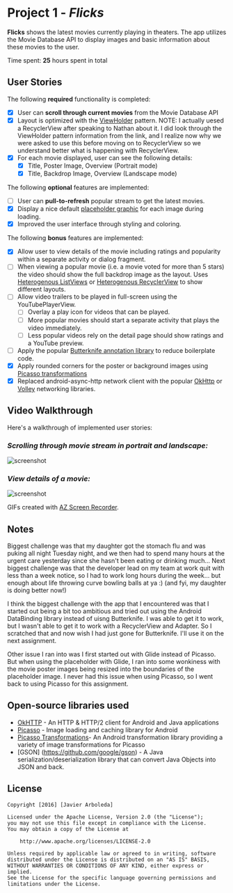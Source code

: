 # Project 1 - *Flicks*

**Flicks** shows the latest movies currently playing in theaters. The app utilizes the Movie Database API to display images and basic information about these movies to the user.

Time spent: **25** hours spent in total

## User Stories

The following **required** functionality is completed:

* [x] User can **scroll through current movies** from the Movie Database API
* [x] Layout is optimized with the [ViewHolder](http://guides.codepath.com/android/Using-an-ArrayAdapter-with-ListView#improving-performance-with-the-viewholder-pattern) pattern. NOTE: I actually uesed a RecyclerView after speaking to Nathan about it. I did look through the ViewHolder pattern information from the link, and I realize now why we were asked to use this before moving on to RecyclerView so we understand better what is happening with RecyclerView.
* [x] For each movie displayed, user can see the following details:
  * [x] Title, Poster Image, Overview (Portrait mode)
  * [x] Title, Backdrop Image, Overview (Landscape mode)

The following **optional** features are implemented:

* [ ] User can **pull-to-refresh** popular stream to get the latest movies.
* [x] Display a nice default [placeholder graphic](http://guides.codepath.com/android/Displaying-Images-with-the-Picasso-Library#configuring-picasso) for each image during loading.
* [x] Improved the user interface through styling and coloring.

The following **bonus** features are implemented:

* [x] Allow user to view details of the movie including ratings and popularity within a separate activity or dialog fragment.
* [ ] When viewing a popular movie (i.e. a movie voted for more than 5 stars) the video should show the full backdrop image as the layout.  Uses [Heterogenous ListViews](http://guides.codepath.com/android/Implementing-a-Heterogenous-ListView) or [Heterogenous RecyclerView](http://guides.codepath.com/android/Heterogenous-Layouts-inside-RecyclerView) to show different layouts.
* [ ] Allow video trailers to be played in full-screen using the YouTubePlayerView.
    * [ ] Overlay a play icon for videos that can be played.
    * [ ] More popular movies should start a separate activity that plays the video immediately.
    * [ ] Less popular videos rely on the detail page should show ratings and a YouTube preview.
* [ ] Apply the popular [Butterknife annotation library](http://guides.codepath.com/android/Reducing-View-Boilerplate-with-Butterknife) to reduce boilerplate code.
* [x] Apply rounded corners for the poster or background images using [Picasso transformations](https://guides.codepath.com/android/Displaying-Images-with-the-Picasso-Library#other-transformations)
* [x] Replaced android-async-http network client with the popular [OkHttp](http://guides.codepath.com/android/Using-OkHttp) or [Volley](http://guides.codepath.com/android/Networking-with-the-Volley-Library) networking libraries.

## Video Walkthrough

Here's a walkthrough of implemented user stories:

### _Scrolling through movie stream in portrait and landscape:_

![screenshot](http://i.imgur.com/AzangF7.gif)

### _View details of a movie:_

![screenshot](http://i.imgur.com/ICnKPLp.gif)

GIFs created with [AZ Screen Recorder](https://play.google.com/store/apps/details?id=com.hecorat.screenrecorder.free&hl=en).

## Notes

Biggest challenge was that my daughter got the stomach flu and was puking all night Tuesday night, and we then had to spend many hours at the urgent care yesterday since she hasn't been eating or drinking much... Next biggest challenge was that the developer lead on my team at work quit with less than a week notice, so I had to work long hours during the week... but enough about life throwing curve bowling balls at ya :) (and fyi, my daughter is doing better now!)

I think the biggest challenge with the app that I encountered was that I started out being a bit too ambitious and tried out using the Android DataBinding library instead of uisng Butterknife. I was able to get it to work, but I wasn't able to get it to work with a RecyclerView and Adapter. So I scratched that and now wish I had just gone for Butterknife. I'll use it on the next assignment.

Other issue I ran into was I first started out with Glide instead of Picasso. But when using the placeholder with Glide, I ran into some wonkiness with the movie poster images being resized into the boundaries of the placeholder image. I never had this issue when using Picasso, so I went back to using Picasso for this assignment.

## Open-source libraries used

- [OkHTTP](http://square.github.io/okhttp/) - An HTTP & HTTP/2 client for Android and Java applications
- [Picasso](http://square.github.io/picasso/) - Image loading and caching library for Android
- [Picasso Transformations](https://github.com/wasabeef/picasso-transformations)- An Android transformation library providing a variety of image transformations for Picasso
- [GSON] (https://github.com/google/gson) - A Java serialization/deserialization library that can convert Java Objects into JSON and back.

## License

    Copyright [2016] [Javier Arboleda]

    Licensed under the Apache License, Version 2.0 (the "License");
    you may not use this file except in compliance with the License.
    You may obtain a copy of the License at

        http://www.apache.org/licenses/LICENSE-2.0

    Unless required by applicable law or agreed to in writing, software
    distributed under the License is distributed on an "AS IS" BASIS,
    WITHOUT WARRANTIES OR CONDITIONS OF ANY KIND, either express or implied.
    See the License for the specific language governing permissions and
    limitations under the License.
